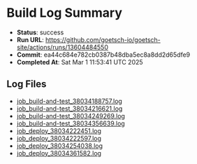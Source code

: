 # Build Log Summary

- **Status**: success
- **Run URL**: https://github.com/goetsch-io/goetsch-site/actions/runs/13604484550
- **Commit**: ea44c684e782cb0387b48dba5ec8a8dd2d65dfe9
- **Completed At**: Sat Mar  1 11:53:41 UTC 2025

## Log Files

- [job_build-and-test_38034188757.log](/build_logs/job_build-and-test_38034188757.log)
- [job_build-and-test_38034216621.log](/build_logs/job_build-and-test_38034216621.log)
- [job_build-and-test_38034249269.log](/build_logs/job_build-and-test_38034249269.log)
- [job_build-and-test_38034356639.log](/build_logs/job_build-and-test_38034356639.log)
- [job_deploy_38034222451.log](/build_logs/job_deploy_38034222451.log)
- [job_deploy_38034222597.log](/build_logs/job_deploy_38034222597.log)
- [job_deploy_38034254038.log](/build_logs/job_deploy_38034254038.log)
- [job_deploy_38034361582.log](/build_logs/job_deploy_38034361582.log)

